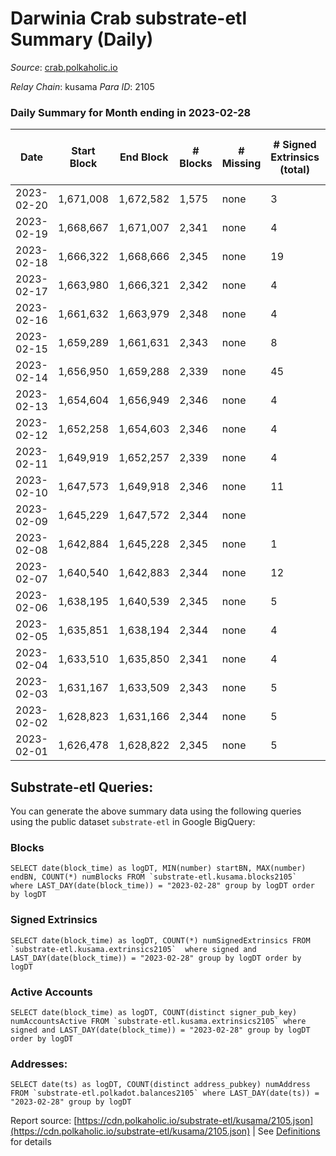 # Darwinia Crab substrate-etl Summary (Daily)

_Source_: [crab.polkaholic.io](https://crab.polkaholic.io)

*Relay Chain*: kusama
*Para ID*: 2105



### Daily Summary for Month ending in 2023-02-28


| Date | Start Block | End Block | # Blocks | # Missing | # Signed Extrinsics (total) | # Active Accounts | # Addresses with Balances | # Events | # Transfers | # XCM Transfers In | # XCM Transfers Out |
| ---- | ----------- | --------- | -------- | --------- | --------------------------- | ----------------- | ------------------------- | -------- | ----------- | ------------------ | ------------------- |
| 2023-02-20 | 1,671,008 | 1,672,582 | 1,575 | none  | 3 | 1 |  | 3,163 |   |   |   |
| 2023-02-19 | 1,668,667 | 1,671,007 | 2,341 | none  | 4 | 1 | 54 | 4,699 |   |   |   |
| 2023-02-18 | 1,666,322 | 1,668,666 | 2,345 | none  | 19 |  | 54 | 4,905 | 121 ($559.34) |   |   |
| 2023-02-17 | 1,663,980 | 1,666,321 | 2,342 | none  | 4 | 1 | 53 | 4,701 |   |   |   |
| 2023-02-16 | 1,661,632 | 1,663,979 | 2,348 | none  | 4 | 1 | 53 | 4,713 |   |   |   |
| 2023-02-15 | 1,659,289 | 1,661,631 | 2,343 | none  | 8 | 2 | 53 | 4,781 | 61 ($9.97) |   |   |
| 2023-02-14 | 1,656,950 | 1,659,288 | 2,339 | none  | 45 | 1 | 53 | 5,010 | 151 ($2.48) |   |   |
| 2023-02-13 | 1,654,604 | 1,656,949 | 2,346 | none  | 4 | 1 | 53 | 4,709 |   |   |   |
| 2023-02-12 | 1,652,258 | 1,654,603 | 2,346 | none  | 4 | 1 | 53 | 4,710 |   |   |   |
| 2023-02-11 | 1,649,919 | 1,652,257 | 2,339 | none  | 4 | 1 | 53 | 4,695 |   |   |   |
| 2023-02-10 | 1,647,573 | 1,649,918 | 2,346 | none  | 11 | 1 | 53 | 4,737 |   |   |   |
| 2023-02-09 | 1,645,229 | 1,647,572 | 2,344 | none  |  |  | 53 | 4,689 |   |   |   |
| 2023-02-08 | 1,642,884 | 1,645,228 | 2,345 | none  | 1 | 1 | 53 | 4,696 |   |   |   |
| 2023-02-07 | 1,640,540 | 1,642,883 | 2,344 | none  | 12 | 3 | 53 | 4,838 | 91 ($0.20) |   |   |
| 2023-02-06 | 1,638,195 | 1,640,539 | 2,345 | none  | 5 | 1 | 52 | 4,777 | 66 ($0.06) |   |   |
| 2023-02-05 | 1,635,851 | 1,638,194 | 2,344 | none  | 4 | 1 | 52 | 4,706 |   |   |   |
| 2023-02-04 | 1,633,510 | 1,635,850 | 2,341 | none  | 4 | 1 | 52 | 4,699 |   |   |   |
| 2023-02-03 | 1,631,167 | 1,633,509 | 2,343 | none  | 5 | 1 | 52 | 4,773 | 66 ($0.06) |   |   |
| 2023-02-02 | 1,628,823 | 1,631,166 | 2,344 | none  | 5 | 1 | 52 | 4,776 | 66 ($0.06) |   |   |
| 2023-02-01 | 1,626,478 | 1,628,822 | 2,345 | none  | 5 | 2 | 52 | 4,774 | 61 ($0.03) |   | 1 ($0.005) |

## Substrate-etl Queries:
You can generate the above summary data using the following queries using the public dataset `substrate-etl` in Google BigQuery:


### Blocks
```
SELECT date(block_time) as logDT, MIN(number) startBN, MAX(number) endBN, COUNT(*) numBlocks FROM `substrate-etl.kusama.blocks2105`  where LAST_DAY(date(block_time)) = "2023-02-28" group by logDT order by logDT
```


### Signed Extrinsics
```
SELECT date(block_time) as logDT, COUNT(*) numSignedExtrinsics FROM `substrate-etl.kusama.extrinsics2105`  where signed and LAST_DAY(date(block_time)) = "2023-02-28" group by logDT order by logDT
```


### Active Accounts
```
SELECT date(block_time) as logDT, COUNT(distinct signer_pub_key) numAccountsActive FROM `substrate-etl.kusama.extrinsics2105` where signed and LAST_DAY(date(block_time)) = "2023-02-28" group by logDT order by logDT
```


### Addresses:
```
SELECT date(ts) as logDT, COUNT(distinct address_pubkey) numAddress FROM `substrate-etl.polkadot.balances2105` where LAST_DAY(date(ts)) = "2023-02-28" group by logDT
```



Report source: [https://cdn.polkaholic.io/substrate-etl/kusama/2105.json](https://cdn.polkaholic.io/substrate-etl/kusama/2105.json) | See [Definitions](/DEFINITIONS.md) for details
